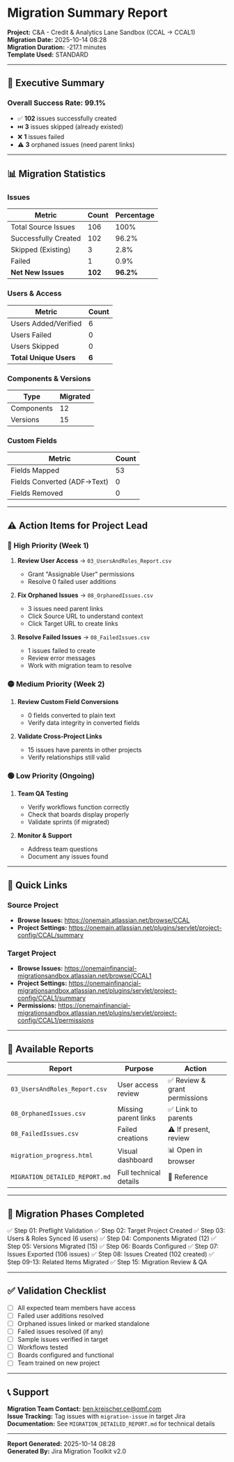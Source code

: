 # Migration Summary Report

**Project:** C&A - Credit & Analytics Lane Sandbox (CCAL → CCAL1)  
**Migration Date:** 2025-10-14 08:28  
**Migration Duration:** -217.1 minutes  
**Template Used:** STANDARD

---

## 🎯 Executive Summary

### Overall Success Rate: **99.1%**

- ✅ **102** issues successfully created
- ⏭️ **3** issues skipped (already existed)
- ❌ **1** issues failed
- ⚠️ **3** orphaned issues (need parent links)

---

## 📊 Migration Statistics

### Issues
| Metric | Count | Percentage |
|--------|-------|------------|
| Total Source Issues | 106 | 100% |
| Successfully Created | 102 | 96.2% |
| Skipped (Existing) | 3 | 2.8% |
| Failed | 1 | 0.9% |
| **Net New Issues** | **102** | **96.2%** |

### Users & Access
| Metric | Count |
|--------|-------|
| Users Added/Verified | 6 |
| Users Failed | 0 |
| Users Skipped | 0 |
| **Total Unique Users** | **6** |

### Components & Versions
| Type | Migrated |
|------|----------|
| Components | 12 |
| Versions | 15 |

### Custom Fields
| Metric | Count |
|--------|-------|
| Fields Mapped | 53 |
| Fields Converted (ADF→Text) | 0 |
| Fields Removed | 0 |

---

## ⚠️ Action Items for Project Lead

### 🔴 High Priority (Week 1)
1. **Review User Access** → `03_UsersAndRoles_Report.csv`
   - Grant "Assignable User" permissions
   - Resolve 0 failed user additions

2. **Fix Orphaned Issues** → `08_OrphanedIssues.csv`
   - 3 issues need parent links
   - Click Source URL to understand context
   - Click Target URL to create links

3. **Resolve Failed Issues** → `08_FailedIssues.csv`
   - 1 issues failed to create
   - Review error messages
   - Work with migration team to resolve

### 🟡 Medium Priority (Week 2)
1. **Review Custom Field Conversions**
   - 0 fields converted to plain text
   - Verify data integrity in converted fields

2. **Validate Cross-Project Links**
   - 15 issues have parents in other projects
   - Verify relationships still valid

### 🟢 Low Priority (Ongoing)
1. **Team QA Testing**
   - Verify workflows function correctly
   - Check that boards display properly
   - Validate sprints (if migrated)

2. **Monitor & Support**
   - Address team questions
   - Document any issues found

---

## 🔗 Quick Links

### Source Project
- **Browse Issues:** https://onemain.atlassian.net/browse/CCAL
- **Project Settings:** https://onemain.atlassian.net/plugins/servlet/project-config/CCAL/summary

### Target Project
- **Browse Issues:** https://onemainfinancial-migrationsandbox.atlassian.net/browse/CCAL1
- **Project Settings:** https://onemainfinancial-migrationsandbox.atlassian.net/plugins/servlet/project-config/CCAL1/summary
- **Permissions:** https://onemainfinancial-migrationsandbox.atlassian.net/plugins/servlet/project-config/CCAL1/permissions

---

## 📁 Available Reports

| Report | Purpose | Action |
|--------|---------|--------|
| `03_UsersAndRoles_Report.csv` | User access review | ✅ Review & grant permissions |
| `08_OrphanedIssues.csv` | Missing parent links | ✅ Link to parents |
| `08_FailedIssues.csv` | Failed creations | ⚠️ If present, review |
| `migration_progress.html` | Visual dashboard | 📊 Open in browser |
| `MIGRATION_DETAILED_REPORT.md` | Full technical details | 📖 Reference |

---

## 🎯 Migration Phases Completed

✅ Step 01: Preflight Validation
✅ Step 02: Target Project Created
✅ Step 03: Users & Roles Synced (6 users)
✅ Step 04: Components Migrated (12)
✅ Step 05: Versions Migrated (15)
✅ Step 06: Boards Configured
✅ Step 07: Issues Exported (106 issues)
✅ Step 08: Issues Created (102 created)
✅ Step 09-13: Related Items Migrated
✅ Step 15: Migration Review & QA

---

## ✅ Validation Checklist

- [ ] All expected team members have access
- [ ] Failed user additions resolved
- [ ] Orphaned issues linked or marked standalone
- [ ] Failed issues resolved (if any)
- [ ] Sample issues verified in target
- [ ] Workflows tested
- [ ] Boards configured and functional
- [ ] Team trained on new project

---

## 📞 Support

**Migration Team Contact:** ben.kreischer.ce@omf.com  
**Issue Tracking:** Tag issues with `migration-issue` in target Jira  
**Documentation:** See `MIGRATION_DETAILED_REPORT.md` for technical details

---

**Report Generated:** 2025-10-14 08:28  
**Generated By:** Jira Migration Toolkit v2.0


